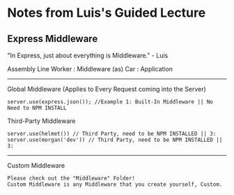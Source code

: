 # Notes from Luis's Guided Lecture

## Express Middleware

"In Express, just about everything is Middleware." - Luis

Assembly Line Worker : Middleware (as)  Car : Application 

--------------------------------------------------------------

Global Middleware (Applies to Every Request coming into the Server)
```
server.use(express.json()); //Example 1: Built-In Middleware || No Need to NPM INSTALL
```

Third-Party Middleware
```
server.use(helmet()) // Third Party, need to be NPM INSTALLED || 3:
server.use(morgan('dev')) // Third Party, need to be NPM INSTALLED || 3:
```

---------------------------------------------------------------

Custom Middleware
```
Please check out the "Middleware" Folder!
Custom Middleware is any Middleware that you create yourself, Custom.
```